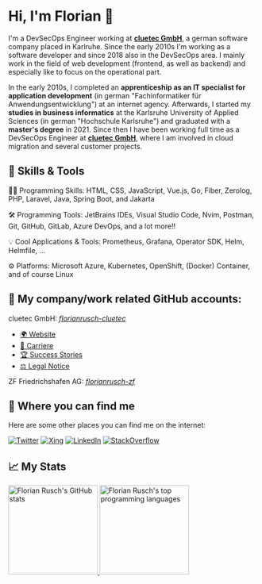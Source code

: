 # Hi, I'm Florian 👋

I'm a DevSecOps Engineer working at [**cluetec GmbH**](https://cluetec.de), a german software company placed in Karlruhe. Since the early 2010s I'm working as a software developer and since 2018 also in the DevSecOps area. I mainly work in the field of web development (frontend, as well as backend) and especially like to focus on the operational part.

In the early 2010s, I completed an **apprenticeship as an IT specialist for application development** (in german "Fachinformatiker für Anwendungsentwicklung") at an internet agency. Afterwards, I started my **studies in business informatics** at the Karlsruhe University of Applied Sciences (in german "Hochschule Karlsruhe") and graduated with a **master's degree** in 2021. Since then I have been working full time as a DevSecOps Engineer at [**cluetec GmbH**](https://cluetec.de), where I am involved in cloud migration and several customer projects.

## 🦄 Skills & Tools

👨‍💻 Programming Skills: HTML, CSS, JavaScript, Vue.js, Go, Fiber, Zerolog, PHP, Laravel, Java, Spring Boot, and Jakarta

🛠️ Programming Tools: JetBrains IDEs, Visual Studio Code, Nvim, Postman, Git, GitHub, GitLab, Azure DevOps, and a lot more!!

💡 Cool Applications & Tools: Prometheus, Grafana, Operator SDK, Helm, Helmfile, ...

⚙️ Platforms: Microsoft Azure, Kubernetes, OpenShift, (Docker) Container, and of course Linux

## 💼 My company/work related GitHub accounts:

cluetec GmbH: *[florianrusch-cluetec](https://github.com/florianrusch-cluetec)*<br />
- [🌍 Website](https://cluetec.de)<br />
- [💼 Carriere](https://www.cluetec.de/unternehmen/karriere-bei-cluetec/)<br />
- [🏆 Success Stories](https://www.cluetec.de/en/success-stories/)<br />
- [⚖️ Legal Notice](https://www.cluetec.de/en/legal-notice/)

ZF Friedrichshafen AG: *[florianrusch-zf](https://github.com/florianrusch-zf)*

## 🤳 Where you can find me

Here are some other places you can find me on the internet:

[![Twitter](https://img.shields.io/badge/Twitter-blue?style=for-the-badge&logo=twitter&logoColor=white)](https://twitter.com/florian_rusch)
[![Xing](https://img.shields.io/badge/Xing-green?style=for-the-badge&logo=xing&logoColor=white)](https://www.xing.com/profile/Florian_Rusch)
[![LinkedIn](https://img.shields.io/badge/Linkedin-blue?style=for-the-badge&logo=linkedin&logoColor=white)](https://www.linkedin.com/in/florianrusch/)
[![StackOverflow](https://img.shields.io/badge/Stackoverflow-orange?style=for-the-badge&logo=stackoverflow&logoColor=white)](https://stackoverflow.com/users/4072522/florian-rusch)

## 📈 My Stats
<a href="https://github.com/florianrusch">
  <img height="180em" title="Florian Rusch's GitHub stats" src="https://github-readme-stats.vercel.app/api?username=florianrusch&count_private=true&show_icons=true&theme=dracula&include_all_commits=true&bg_color=90,282A36,80165B" />
  <img height="180em" title="Florian Rusch's top programming languages" src="https://github-readme-stats.vercel.app/api/top-langs/?username=florianrusch&layout=compact&custom_title=Most%20Used%20Languages%20on%20GitHub&theme=dracula&langs_count=8&bg_color=90,282A36,80165B" />
</a>

<!-- GitHub Profile Inspirations:
- https://github.com/aler9
- https://github.com/ringabout
- https://github.com/marcusolsson
- https://github.com/jdhao
- https://github.com/jonataslaw
- https://github.com/micaellimedeiros -->
